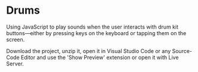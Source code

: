 # Drums
Using JavaScript to play sounds when the user interacts with drum kit buttons—either by pressing keys on the keyboard or tapping them on the screen.

Download the project, unzip it, open it in Visual Studio Code or any Source-Code Editor and use the 'Show Preview' extension or open it with Live Server.
